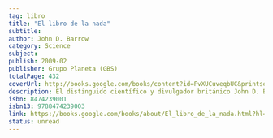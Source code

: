```yaml
---
tag: libro
title: "El libro de la nada"
subtitle: 
author: John D. Barrow
category: Science
subject: 
publish: 2009-02
publisher: Grupo Planeta (GBS)
totalPage: 432
coverUrl: http://books.google.com/books/content?id=FvXUCuveqbUC&printsec=frontcover&img=1&zoom=1&edge=curl&source=gbs_api
description: El distinguido científico y divulgador británico John D. Barrow nos muestra en este libro que la historia de la nada está íntimamente unida a nuestra propia historia. La "nada", un concepto extremadamente rico y complejo desde el punto de vista científico -convertida de la mano de los matemáticos en el "cero" y en el "vacío" de la de físicos y filósofos- posee, en efecto, una larga historia, una historia que, además, se enriquece continuamente. De todo esto, de la "nada" en la matemática, la física y la cosmología, al igual que en la cultura y en la historia de la humanidad, nos habla en este libro el distinguido científico y divulgador británico John D. Barrow, mostrándonos que la historia de la "nada" está íntimamente unida a nuestra propia historia.
isbn: 8474239001 
isbn13: 9788474239003 
link: https://books.google.com/books/about/El_libro_de_la_nada.html?hl=&id=FvXUCuveqbUC
status: unread
---
```

